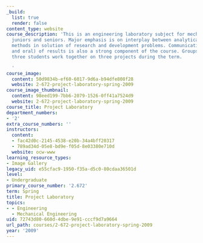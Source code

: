 ```yaml
---
_build:
  list: true
  render: false
content_type: website
course_description: 'This is an engineering laboratory subject for mechanical engineering
  juniors and seniors. Major emphasis is on interplay between analytical and experimental
  methods in solution of research and development problems. Communication (written
  and oral) of results is also a strong component of the course. Groups of two or
  three students work together on three projects during the term.

  '
course_image:
  content: 50d9834b-ef60-6017-9d6a-b94dfe808f28
  website: 2-672-project-laboratory-spring-2009
course_image_thumbnail:
  content: 98eed199-7bb6-2079-1526-0ff41a7524d9
  website: 2-672-project-laboratory-spring-2009
course_title: Project Laboratory
department_numbers:
- '2'
extra_course_numbers: ''
instructors:
  content:
  - fac42d0c-2145-4538-e20b-34a4bff20317
  - 789ad34d-05e8-bd9e-f05d-8e03380e710d
  website: ocw-www
learning_resource_types:
- Image Gallery
legacy_uid: e55cfac9-1950-f35a-d5c0-80cdaa36501d
level:
- Undergraduate
primary_course_number: '2.672'
term: Spring
title: Project Laboratory
topics:
- - Engineering
  - Mechanical Engineering
uid: 72743d80-660d-4dbe-9e91-cccf9d7a9664
url_path: courses/2-672-project-laboratory-spring-2009
year: '2009'
---
```


